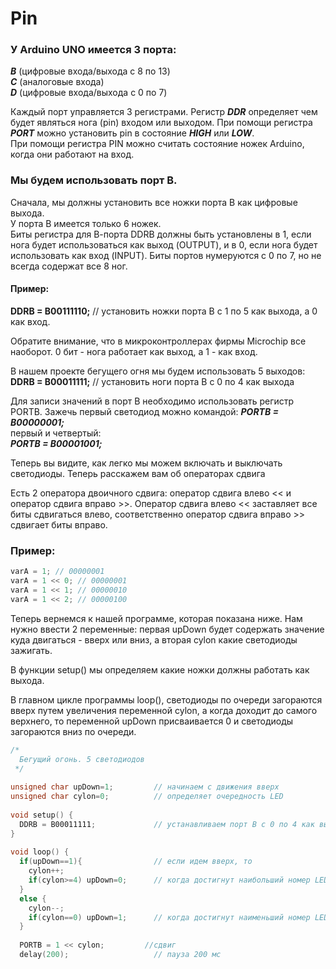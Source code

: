 # Pin

### У Arduino UNO имеется 3 порта: 
***B*** (цифровые входа/выхода с 8 по 13)   
***C*** (аналоговые входа)   
***D*** (цифровые входа/выхода с 0 по 7)    

Каждый порт управляется 3 регистрами. 
Регистр ***DDR*** определяет чем будет являться нога (pin) входом или выходом. 
При помощи регистра ***PORT*** можно установить pin в состояние ***HIGH*** или ***LOW***.   
При помощи регистра PIN можно считать состояние ножек Arduino, когда они работают на вход.  

### Мы будем использовать порт B.  
Сначала, мы должны установить все ножки порта B как цифровые выхода.   
У порта B имеется только 6 ножек.   
Биты регистра для В-порта DDRB должны быть установлены в 1, если нога будет использоваться как выход (OUTPUT), 
и в 0, если нога будет использовать как вход (INPUT). 
Биты портов нумеруются с 0 по 7, но не всегда содержат все 8 ног. 

#### Пример:  
**DDRB = B00111110;**    // установить ножки порта В с 1 по 5 как выхода, а 0 как вход.

Обратите внимание, что в микроконтроллерах фирмы Microchip все наоборот. 
0 бит - нога работает как выход, а 1 - как вход.

В нашем проекте бегущего огня мы будем использовать 5 выходов:
**DDRB = B00011111;**     // установить ноги порта В с 0 по 4 как выхода

Для записи значений в порт В необходимо использовать регистр PORTB. Зажечь первый светодиод можно командой:
***PORTB = B00000001;***  
первый и четвертый:  
***PORTB = B00001001;***

Теперь вы видите, как легко мы можем включать и выключать светодиоды. Теперь расскажем вам об операторах сдвига

Есть 2 оператора двоичного сдвига: оператор сдвига влево << и оператор сдвига вправо >>. 
Оператор сдвига влево << заставляет все биты сдвигаться влево, соответственно оператор сдвига вправо >> 
сдвигает биты вправо.

### Пример: 
```ino
varA = 1; // 00000001
varA = 1 << 0; // 00000001
varA = 1 << 1; // 00000010
varA = 1 << 2; // 00000100
```
Теперь вернемся к нашей программе, которая показана ниже. Нам нужно ввести 2 переменные: первая upDown будет содержать значение куда двигаться - вверх или вниз, а вторая cylon какие светодиоды зажигать.

В функции setup() мы определяем какие ножки должны работать как выхода.

В главном цикле программы loop(), светодиоды по очереди загораются вверх путем увеличения переменной cylon, а когда доходит до самого верхнего, то переменной upDown присваивается 0 и светодиоды загораются вниз по очереди.

```ino
/*
  Бегущий огонь. 5 светодиодов
 */
 
unsigned char upDown=1;         // начинаем с движения вверх    
unsigned char cylon=0;          // определяет очередность LED
 
void setup() {                
  DDRB = B00011111;             // устанавливаем порт B с 0 по 4 как выхода   
}
 
void loop() {
  if(upDown==1){                // если идем вверх, то
    cylon++;
    if(cylon>=4) upDown=0;      // когда достигнут наибольший номер LED, то в след. цикле идем вниз
  }
  else {
    cylon--;
    if(cylon==0) upDown=1;      // когда достигнут наименьший номер LED, то в след. цикле идем вверх
  }
  
  PORTB = 1 << cylon;         //сдвиг
  delay(200);                   // пауза 200 мс
```
